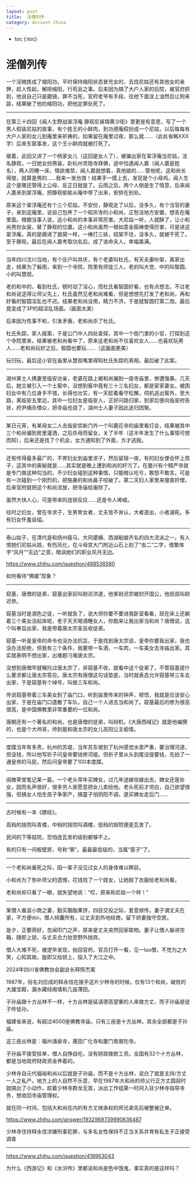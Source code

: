 ```yaml
---
layout: post
title:  淫僧列传
category: Ancient China 
---
```


* toc
{:toc}

# 淫僧列传

一个淫贼炼成了缩阳功，平时保持缩阳状态冒充女的，去找尼姑还有其他女的亲狎，趁人性起，解除缩阳，行苟且之事。后来因为搞了大户人家的后院，被官府抓到，他说自己只是磨镜，罪不当死，官府老爷有手段，往他下面涂上油然后让狗来舔，结果破了他的缩阳功，把他定罪处死了。

---

在第三十四回《闻人生野战翠浮庵 静观尼昼锦黄沙街》里更是有意思，写了一个男人假装尼姑的故事，有个姓王的小鲜肉，到功德庵假扮成一个尼姑，以后每每有大户人家的女儿到庵里来祈祷的，如果留在庵里过夜，那么就……（此处省略XXX字）后来东窗事发，这个王小鲜肉就被打死了。

接着，此回又讲了一个杨家女儿（这回是女人了），被骗出家在翠浮庵当尼姑，法名静观，一日她女扮男装，赴杭州灵隐寺拜佛，途中恰遇闻人嘉（闻人嘉是姓名），两人同睡一床，情欲难禁，闻人嘉就想着，真他娘的……管他呢，这和尚长得俊，就算是男的……我来一发也值！结果手一摸上去，发现是个小母鸡，闻人生这个是哪还管得上公母，反正日就是了。云雨之后，两个人倒是生了情意，后来闻人嘉来到翠浮庵，把静观偷偷从庵中带了出来，安排在别处。

原来这个翠浮庵还有个三个尼姑，不安份，静观走了以后，没多久，有个当官的妻子，来到这庵里，说自己包养了一个昭庆寺的小和尚，正愁没地方安置，想丢在庵里面。根据当事人说，这小和尚的本事非常厉害。大尼姑一听，人就酥了，让小和尚男扮女装，替了静观的位置。这小和尚虽然一根如意金箍棒使得厉害，可是进这翠浮庵，真的是跟进了狼窝一样，一棒打三妖，招架不住，没多久，就被干死了。至于静观，最后在闻人嘉考取功名后，成了诰命夫人，幸福美满。

---

当年四川汶川当地，有个庄户叫井庆，有个老婆叫杜氏，有天夫妻吵架，离家出走，结果为了躲雨，来到一个寺院，院里有师徒三人，老的叫大觉、中的叫智圆、小的叫慧观。

老的和中的，看到杜氏，顿时动了淫心，而杜氏看智圆好看，也有点想法，不过老和尚说这得让师父先上，杜氏虽然见老和尚难看，但是想想先打发了老和尚，再和好看的智圆淫乱也不迟。结果老和尚没用，精力不济，于是就智圆打第二炮，最后竟变成了3P的超淫乱场面。（画面太美）

后来因为性事不和，引发矛盾，老和尚杀了杜氏。

杜氏失踪，家人报案，于是公门中人四处查探，其中一个衙门里的小官，打探到这个寺院里来，结果被老和尚看中了，原来这老和尚不仅喜欢女人……也喜欢玩男人……老和尚玩好之后，智圆也要玩……（这画面更美）

玩归玩，最后这小官在庙里从慧观嘴里得知杜氏失踪的真相，最后破了此案。

---

湖州某士人携妻至临安访亲，老婆在路上被和尚骗到一座寺庙里，惨遭强暴。几天后，她又被引入一个土窖中，没想到窖中竟有三十三名妇女，都是宦家妻女。被困妇女中有几位身手不错，长得也壮实，有一天趁着看守松懈，伺机逃出窖外，至大路，离临安五里远，其中一位妇女是临安人，正好问路归家，到家后便向临安府告状，府尹捕杀僧众，把寺庙也烧了，湖州士人妻子因此逃归团聚。

---

某日元宵，有某母女二人去临安崇新门外一个叫鹿花寺的庙里看灯会，结果被其中三个和尚骗到房里灌酒，之后杀母而留女，关了半年（这半年发生了什么事情可想而知），后来还是找了个机会，女方通知到了外面，方才逃脱。

---

还有传得最多最广的，不育妇女到庙里求子，然后留宿一夜，有的妇女便会怀上孩子，这其中的奥秘就是……其实就是晚上遭到和尚的奸污了。在嘉兴有个精严寺就是专门做这种勾当的，不少妇女碰到这种事情，只能暗认吃亏，敢怒不敢言。可是有一次碰到一个刚烈的，把施暴的和尚鼻子咬破了。第二天妇人家里来搜查奸僧，后来官府就把这个和尚流放，把寺庙给废除了。

虽然大快人心，可是带来的连锁反应……还是令人唏嘘。

往时之妇女，曾在寺求子，生男育女者，丈夫皆不肯认，大者逐出，小者溺死。多有妇女怀羞自缢。

---

泰山姑子，在清代是和扬州瘦马、大同婆姨、西湖船娘齐名的四大流派之一。有人恨她们尼姑从妓，有伤风化，在斗母宫大门附近山石上刻了“虫二”二字，借繁体字“风月”“无边”之意，暗讽她们的职业风月无边。

https://www.zhihu.com/question/488536580

如何看待“佛媛”现象？

---

窥基，唐僧的徒弟，窥基出家前叫尉迟洪道，他爹尉迟宗被封开国公，他叔叔叫尉迟恭。

窥基当时是酒色之徒，一听就急了，说大师你要不要进我卧室看看，现在床上还躺着三个美女没起床呢，老子天天喝酒睡女人，你跑来让我出家当和尚？唐僧说，这个叫奉旨出家，我是带着唐太宗圣旨收徒弟。

窥基一听是皇帝的命令也没办法抗旨，于是找到唐太宗说，皇帝你要我出家，我也没办法拒绝，但我有三个条件，我要带一车酒，一车肉，一车美女去寺庙出家。其实就表明不想出家，出难题刁难唐太宗。

没想到唐僧早就嘱托过唐太宗了，非窥基不收，就看中这个徒弟了，不管窥基提什么要求都让唐太宗答应。唐太宗有唐僧这句话垫底，当时就表态允许窥基带三车去出家，于是窥基有个绰号，叫做三车和尚。

传说窥基带着三车美女到了庙门口，听到庙里传来的钟声，顿悟，我就是应该安心出家，于是在庙门口遣散了车队，自己一个人进去当和尚了。窥基最后的修为很高很高，是中国佛教里非常重要的一位和尚。

唐朝还有一个著名的和尚，也是唐僧的徒弟，叫辩机，《大唐西域记》就是他编撰的，也是个大帅哥，帅到能和唐太宗的女儿高阳公主偷情。

---

度牒当年有多贵，杭州的苏堤，当年苏东坡到了杭州感觉水患严重，要治理河道，但没钱，所以他写折子问皇帝要钱修河堤。但折子里从头到尾没提要钱，先拍了一通皇帝的马屁，然后问皇帝要了100本度牒。

---

阅微草堂笔记某一篇，一个老头常年买婢女，过几年送嫁妆嫁出去，婢女还是处女，因而名声很好，很多穷人家愿意把女儿卖给他。老头死前才坦白，自己欲望很强，但搞女人怕生孩子争家产，搞童子怕阴阳不调，遂买婢女走后门……

---

古时候有一本《嫖经》。

高档的妓院叫青楼，中档的妓院叫酒楼，低档的妓院便是瓦舍了。

民间的下等妓院，恐怕连瓦舍的级别都够不上。

有的只有一间板壁房，号称“寮”。最最最低级的，当属“窑子”了。

---

一个老和尚垂死之际，因一辈子没见过女人的身体难以瞑目。

小和尚为了弥补师父的遗憾，花钱找了一个妓女，让她脱了衣服给老和尚看。

老和尚却只看了一眼，就失望地说：“哎，原来和尼姑一个样！”

---

某僧人垂涎小商之妻，勤买胭脂果饼，四目交投之际，爱意频传。妻子谓丈夫在家，不方便doi，僧人倾囊所有，让丈夫到外地经商，留下娇妻独守空房。

是夕，正要燕好，忽闻叩门之声，原来是丈夫突然回家取物。妻子让僧人躲进空箱，随即上锁，与丈夫合力抬至野外抛弃。

僧人大难不死，被逻卒发现，抬回官府。官员打开一看，见一luo僧，不觉为之大笑，心知其故。旋即又给锁上，投入了大江之中。

2024年四川省佛教协会副会长释照杰案

1987年，俗名刘应成的释永信在接手这片少林寺的时候，仅有13个和尚，破败的大雄宝殿，漏水藏经阁墙和几亩薄田。

子孙庙跟十方丛林不一样，十方丛林是延请德高望重的人来做方丈，而子孙庙是徒子传徒孙。

福建省来说，有超过4000座佛教寺庙，只有三座是十方丛林，其余全部都是子孙庙。

这三座丛林是：福州涌泉寺，莆田广化寺和厦门南普陀寺。

子孙庙不接受挂单，僧人自挣自吃，没有财政拨款工资。全国有32个十方丛林，都是当地政府财政资金养着的。

少林寺自元代福裕和尚以后就是子孙庙，而不是十方丛林，说白了就是主持/方丈一人之私产。地方上的人自然不乐意，早在1987年大和尚的师父行正方丈圆寂时就搞出了小动作，趁着少林寺群龙无首，派出工作组第一时间入驻少林寺指导寺务，想收回寺庙管理权。

就在同一时间，包括大和尚在内的有方丈继承权的师兄弟先后被整被迁单。

https://www.zhihu.com/answer/1932968739990636487

少林寺住持释永信涉嫌刑事犯罪，与多名女性保持不正当关系并育有私生子正接受调查

---

https://www.zhihu.com/question/418963043

为什么《西游记》和《水浒传》里都说和尚是色中饿鬼，事实真的是这样吗？

